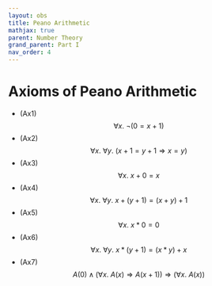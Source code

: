 ```yaml
---
layout: obs
title: Peano Arithmetic
mathjax: true
parent: Number Theory
grand_parent: Part I
nav_order: 4
---
```


# Axioms of Peano Arithmetic

* (Ax1) &nbsp;&nbsp; $$\forall x.\ \neg(0 = x+1)$$
* (Ax2) &nbsp;&nbsp; $$\forall x.\ \forall y.\ (x+1 = y+1 \Rightarrow x = y)$$
* (Ax3) &nbsp;&nbsp; $$\forall x.\ x+0 = x$$
* (Ax4) &nbsp;&nbsp; $$\forall x.\ \forall y.\ x + (y + 1) = (x + y) + 1$$
* (Ax5) &nbsp;&nbsp; $$\forall x.\ x * 0 = 0$$
* (Ax6) &nbsp;&nbsp; $$\forall x.\ \forall y.\ x * (y + 1) = (x * y) + x$$
* (Ax7) &nbsp;&nbsp; $$A(0) \wedge (\forall x.\ A(x) \Rightarrow A(x+1)) \Rightarrow (\forall x.\ A(x))$$
